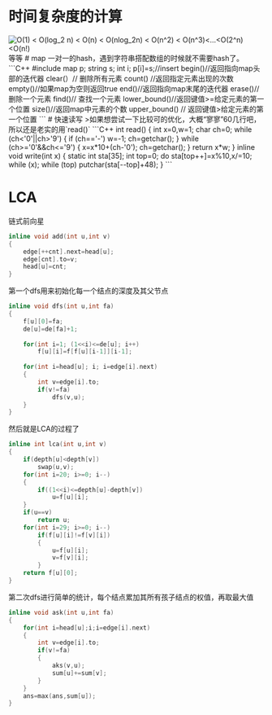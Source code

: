 # 时间复杂度的计算
<img src="https://latex.codecogs.com/png.latex?\dpi{120}&space;O(1)&space;<&space;O(log_2&space;n)&space;<&space;O(n)&space;<&space;O(nlog_2n)&space;<&space;O(n^2)&space;<&space;O(n^3)<...<O(2^n)<O(n!)" title="O(1) < O(log_2 n) < O(n) < O(nlog_2n) < O(n^2) < O(n^3)<...<O(2^n)<O(n!)" />
等等
# map
一对一的hash，遇到字符串搭配数组的时候就不需要hash了。
```C++
#include<map>
map<int, string> p;
string s;
int i;
p[i]=s;//insert 
begin()//返回指向map头部的迭代器
clear(）// 删除所有元素
count() //返回指定元素出现的次数
empty()//如果map为空则返回true
end()//返回指向map末尾的迭代器
erase()// 删除一个元素
find()// 查找一个元素
lower_bound()//返回键值>=给定元素的第一个位置
size()//返回map中元素的个数
upper_bound() // 返回键值>给定元素的第一个位置
```
# 快速读写
>如果想尝试一下比较可的优化，大概“寥寥”60几行吧，所以还是老实的用`read()`
```C++
int read()
{
	int x=0,w=1;
	char ch=0;
	while (ch<'0'||ch>'9')    
	{
		if (ch=='-') w=-1;     
		ch=getchar();             
	}
	while (ch>='0'&&ch<='9')   
	{
		x=x*10+(ch-'0');  
		ch=getchar(); 
	}
	return x*w;
}
inline void write(int x)
{
	static int sta[35];
	int top=0;
	do
		sta[top++]=x%10,x/=10;
	while (x);
	while (top) putchar(sta[--top]+48);
}
```

# LCA
链式前向星
```C++
inline void add(int u,int v)
{
    edge[++cnt].next=head[u];
    edge[cnt].to=v;
    head[u]=cnt;
}
```
第一个dfs用来初始化每一个结点的深度及其父节点
```C++
inline void dfs(int u,int fa)
{
	f[u][0]=fa;
	de[u]=de[fa]+1;
	
	for(int i=1; (1<<i)<=de[u]; i++)
		f[u][i]=f[f[u][i-1]][i-1]; 
		
	for(int i=head[u]; i; i=edge[i].next)
	{
		int v=edge[i].to;
		if(v!=fa) 
			dfs(v,u);
	}
}
```
然后就是LCA的过程了
```C++
inline int lca(int u,int v)
{
	if(depth[u]<depth[v])
		swap(u,v);
	for(int i=20; i>=0; i--)
	{
		if((1<<i)<=depth[u]-depth[v])
			u=f[u][i];
	}
	if(u==v) 
		return u;
	for(int i=29; i>=0; i--)
		if(f[u][i]!=f[v][i])
		{
			u=f[u][i];
			v=f[v][i];
		}
	return f[u][0];
}
```
第二次dfs进行简单的统计，每个结点累加其所有孩子结点的权值，再取最大值
```C++
inline void ask(int u,int fa)
{
    for(int i=head[u];i;i=edge[i].next)
    {
        int v=edge[i].to;
        if(v!=fa)
        {
            aks(v,u);
            sum[u]+=sum[v];
        }
    }
    ans=max(ans,sum[u]);
}
```
